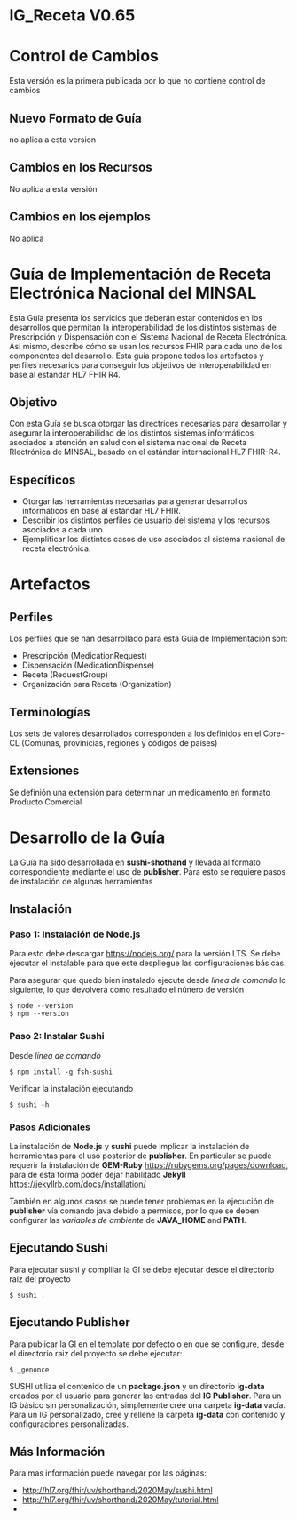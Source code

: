 # IG_Receta V0.65

# Control de Cambios
Esta versión es la primera publicada por lo que no contiene control de cambios

## Nuevo Formato de Guía
no aplica a esta version

## Cambios en los Recursos

No aplica a esta versión

## Cambios en los ejemplos
No aplica

# Guía de Implementación de Receta Electrónica Nacional del MINSAL
Esta Guía presenta los servicios que deberán estar contenidos en los desarrollos que permitan la interoperabilidad de los distintos sistemas de Prescripción y Dispensación con el Sistema Nacional de Receta Electrónica. Así mismo, describe cómo se usan los recursos FHIR para cada uno de los componentes del desarrollo. Esta guía propone todos los artefactos y perfiles necesarios para conseguir los objetivos de interoperabilidad en base al estándar HL7 FHIR R4.

## Objetivo
Con esta Guía se busca otorgar las directrices necesarias para desarrollar y asegurar la interoperabilidad de los distintos sistemas informáticos asociados a atención en salud con el sistema nacional de Receta Rlectrónica de MINSAL, basado en el estándar internacional HL7 FHIR-R4.

## Específicos
* Otorgar las herramientas necesarias para generar desarrollos informáticos en base al estándar HL7 FHIR.
* Describir los distintos perfiles de usuario del sistema y los recursos asociados a cada uno.
* Ejemplificar los distintos casos de uso asociados al sistema nacional de receta electrónica.

# Artefactos

## Perfiles
Los perfiles que se han desarrollado para esta Guía de Implementación son:

* Prescripción (MedicationRequest)
* Dispensación (MedicationDispense)
* Receta (RequestGroup)
* Organización para Receta (Organization)

## Terminologías
 Los sets de valores desarrollados corresponden a los definidos en el Core-CL (Comunas, provinicias, regiones y códigos de países)
 
## Extensiones
Se definión una extensión para determinar un medicamento en formato Producto Comercial

# Desarrollo de la Guía
La Guía ha sido desarrollada en **sushi-shothand** y llevada al formato correspondiente mediante el uso de **publisher**. Para esto se requiere pasos de instalación de algunas herramientas

## Instalación
### Paso 1: Instalación de Node.js
Para esto debe descargar https://nodejs.org/ para la versión LTS. Se debe ejecutar el instalable para que este despliegue las configuraciones básicas.

Para asegurar que quedo bien instalado ejecute desde *línea de comando* lo siguiente, lo que devolverá como resultado el núnero de versión

~~~
$ node --version
$ npm --version
~~~

### Paso 2: Instalar Sushi
Desde *línea de comando*

~~~
$ npm install -g fsh-sushi
~~~

Verificar la instalación ejecutando

~~~
$ sushi -h
~~~
### Pasos Adicionales
La instalación de **Node.js** y **sushi** puede implicar la instalación de herramientas para el uso posterior de **publisher**. En particular se puede requerir la instalación de  **GEM-Ruby** https://rubygems.org/pages/download, para de esta forma poder dejar habilitado **Jekyll** https://jekyllrb.com/docs/installation/

También en algunos casos se puede tener problemas en la ejecución de **publisher** vía comando java debido a permisos, por lo que se deben configurar las *variables de ambiente* de **JAVA_HOME** and **PATH**.

## Ejecutando Sushi
Para ejecutar sushi y complilar la GI se debe ejecutar desde el directorio raíz del proyecto

~~~
$ sushi .
~~~

## Ejecutando Publisher
Para publicar la GI en el template por defecto o en que se configure, desde el directorio raiz del proyecto se debe ejecutar:

~~~
$ _genonce
~~~

SUSHI utiliza el contenido de un **package.json** y un directorio **ig-data** creados por el usuario para generar las entradas del **IG Publisher**. Para un IG básico sin personalización, simplemente cree una carpeta **ig-data** vacía. Para un IG personalizado, cree y rellene la carpeta **ig-data** con contenido y configuraciones personalizadas.

## Más Información
Para mas información puede navegar por las páginas:

* http://hl7.org/fhir/uv/shorthand/2020May/sushi.html
* http://hl7.org/fhir/uv/shorthand/2020May/tutorial.html
* 
